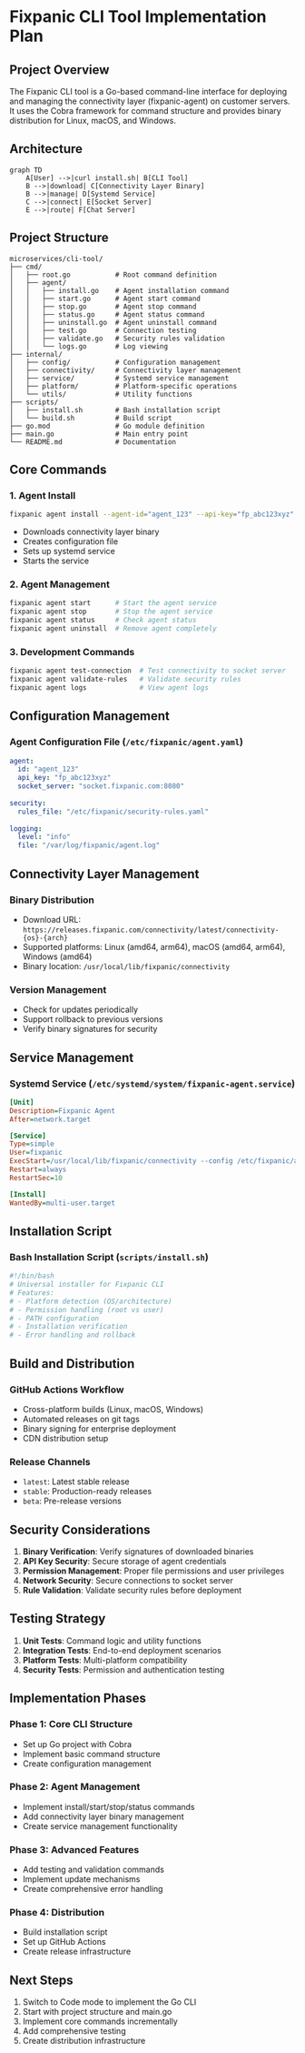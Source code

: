 # Fixpanic CLI Tool Implementation Plan

## Project Overview
The Fixpanic CLI tool is a Go-based command-line interface for deploying and managing the connectivity layer (fixpanic-agent) on customer servers. It uses the Cobra framework for command structure and provides binary distribution for Linux, macOS, and Windows.

## Architecture

```mermaid
graph TD
    A[User] -->|curl install.sh| B[CLI Tool]
    B -->|download| C[Connectivity Layer Binary]
    B -->|manage| D[Systemd Service]
    C -->|connect| E[Socket Server]
    E -->|route| F[Chat Server]
```

## Project Structure

```
microservices/cli-tool/
├── cmd/
│   ├── root.go           # Root command definition
│   ├── agent/
│   │   ├── install.go    # Agent installation command
│   │   ├── start.go      # Agent start command
│   │   ├── stop.go       # Agent stop command
│   │   ├── status.go     # Agent status command
│   │   ├── uninstall.go  # Agent uninstall command
│   │   ├── test.go       # Connection testing
│   │   ├── validate.go   # Security rules validation
│   │   └── logs.go       # Log viewing
├── internal/
│   ├── config/           # Configuration management
│   ├── connectivity/     # Connectivity layer management
│   ├── service/          # Systemd service management
│   ├── platform/         # Platform-specific operations
│   └── utils/            # Utility functions
├── scripts/
│   ├── install.sh        # Bash installation script
│   └── build.sh          # Build script
├── go.mod                # Go module definition
├── main.go               # Main entry point
└── README.md             # Documentation
```

## Core Commands

### 1. Agent Install
```bash
fixpanic agent install --agent-id="agent_123" --api-key="fp_abc123xyz"
```
- Downloads connectivity layer binary
- Creates configuration file
- Sets up systemd service
- Starts the service

### 2. Agent Management
```bash
fixpanic agent start      # Start the agent service
fixpanic agent stop       # Stop the agent service
fixpanic agent status     # Check agent status
fixpanic agent uninstall  # Remove agent completely
```

### 3. Development Commands
```bash
fixpanic agent test-connection  # Test connectivity to socket server
fixpanic agent validate-rules   # Validate security rules
fixpanic agent logs             # View agent logs
```

## Configuration Management

### Agent Configuration File (`/etc/fixpanic/agent.yaml`)
```yaml
agent:
  id: "agent_123"
  api_key: "fp_abc123xyz"
  socket_server: "socket.fixpanic.com:8080"
  
security:
  rules_file: "/etc/fixpanic/security-rules.yaml"
  
logging:
  level: "info"
  file: "/var/log/fixpanic/agent.log"
```

## Connectivity Layer Management

### Binary Distribution
- Download URL: `https://releases.fixpanic.com/connectivity/latest/connectivity-{os}-{arch}`
- Supported platforms: Linux (amd64, arm64), macOS (amd64, arm64), Windows (amd64)
- Binary location: `/usr/local/lib/fixpanic/connectivity`

### Version Management
- Check for updates periodically
- Support rollback to previous versions
- Verify binary signatures for security

## Service Management

### Systemd Service (`/etc/systemd/system/fixpanic-agent.service`)
```ini
[Unit]
Description=Fixpanic Agent
After=network.target

[Service]
Type=simple
User=fixpanic
ExecStart=/usr/local/lib/fixpanic/connectivity --config /etc/fixpanic/agent.yaml
Restart=always
RestartSec=10

[Install]
WantedBy=multi-user.target
```

## Installation Script

### Bash Installation Script (`scripts/install.sh`)
```bash
#!/bin/bash
# Universal installer for Fixpanic CLI
# Features:
# - Platform detection (OS/architecture)
# - Permission handling (root vs user)
# - PATH configuration
# - Installation verification
# - Error handling and rollback
```

## Build and Distribution

### GitHub Actions Workflow
- Cross-platform builds (Linux, macOS, Windows)
- Automated releases on git tags
- Binary signing for enterprise deployment
- CDN distribution setup

### Release Channels
- `latest`: Latest stable release
- `stable`: Production-ready releases
- `beta`: Pre-release versions

## Security Considerations

1. **Binary Verification**: Verify signatures of downloaded binaries
2. **API Key Security**: Secure storage of agent credentials
3. **Permission Management**: Proper file permissions and user privileges
4. **Network Security**: Secure connections to socket server
5. **Rule Validation**: Validate security rules before deployment

## Testing Strategy

1. **Unit Tests**: Command logic and utility functions
2. **Integration Tests**: End-to-end deployment scenarios
3. **Platform Tests**: Multi-platform compatibility
4. **Security Tests**: Permission and authentication testing

## Implementation Phases

### Phase 1: Core CLI Structure
- Set up Go project with Cobra
- Implement basic command structure
- Create configuration management

### Phase 2: Agent Management
- Implement install/start/stop/status commands
- Add connectivity layer binary management
- Create service management functionality

### Phase 3: Advanced Features
- Add testing and validation commands
- Implement update mechanisms
- Create comprehensive error handling

### Phase 4: Distribution
- Build installation script
- Set up GitHub Actions
- Create release infrastructure

## Next Steps
1. Switch to Code mode to implement the Go CLI
2. Start with project structure and main.go
3. Implement core commands incrementally
4. Add comprehensive testing
5. Create distribution infrastructure